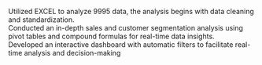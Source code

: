 Utilized EXCEL to analyze 9995 data, the analysis begins with data cleaning and standardization.  
Conducted an in-depth sales and customer segmentation analysis using pivot tables and compound formulas for real-time data insights.  
Developed an interactive dashboard with automatic filters to facilitate real-time analysis and decision-making

